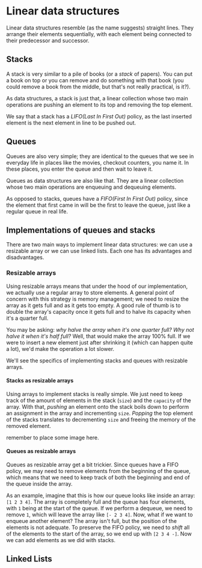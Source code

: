 # Linear data structures

Linear data structures resemble (as the name suggests) straight lines. They
arrange their elements sequentially, with each element being connected to their
predecessor and successor.

## Stacks

A stack is very similar to a pile of books (or a _stack_ of papers). You can put
a book on top or you can remove and do something with that book (you could
remove a book from the middle, but that's not really practical, is it?).

As data structures, a stack is just that, a linear collection whose two main
operations are pushing an element to its top and removing the top element.

We say that a stack has a _LIFO(Last In First Out)_ policy, as the last inserted
element is the next element in line to be pushed out.

## Queues

Queues are also very simple; they are identical to the queues that we see in
everyday life in places like the movies, checkout counters, you name it. In
these places, you enter the queue and then wait to leave it.

Queues as data structures are also like that. They are a linear collection whose
two main operations are enqueuing and dequeuing elements.

As opposed to stacks, queues have a _FIFO(First In First Out)_ policy, since the
element that first came in will be the first to leave the queue, just like a
regular queue in real life.

## Implementations of queues and stacks

There are two main ways to implement linear data structures: we can use a
resizable array or we can use linked lists. Each one has its advantages and
disadvantages.

### Resizable arrays

Using resizable arrays means that under the hood of our implementation, we
actually use a regular array to store elements. A general point of concern with
this strategy is memory management; we need to resize the array as it gets full
and as it gets too empty. A good rule of thumb is to double the array's capacity
once it gets full and to halve its capacity when it's a quarter full.

You may be asking: _why halve the array when it's one quarter full? Why not
halve it when it's half full?_ Well, that would make the array 100% full. If we
were to insert a new element just after shrinking it (which can happen quite a
lot), we'd make the operation a lot slower.

We'll see the specifics of implementing stacks and queues with resizable arrays.

#### Stacks as resizable arrays

Using arrays to implement stacks is really simple. We just need to keep track of
the amount of elements in the stack (`size`) and the `capacity` of the array.
With that, _pushing_ an element onto the stack boils down to perform an
assignment in the array and incrementing `size`. _Popping_ the top element of
the stacks translates to decrementing `size` and freeing the memory of the
removed element.

remember to place some image here.

#### Queues as resizable arrays

Queues as resizable array get a bit trickier. Since queues have a FIFO policy,
we may need to remove elements from the beginning of the queue, which means that
we need to keep track of both the beginning and end of the queue inside the
array.

As an example, imagine that this is how our queue looks like inside an array:
`[1 2 3 4]`. The array is completely full and the queue has four elements, with
`1` being at the start of the queue. If we perform a dequeue, we need to remove
`1`, which will leave the array like `[- 2 3 4]`. Now, what if we want to
enqueue another element? The array isn't full, but the position of the elements
is not adequate. To preserve the FIFO policy, we need to _shift_ all of the
elements to the start of the array, so we end up with `[2 3 4 -]`. Now we can
add elements as we did with stacks.

## Linked Lists
